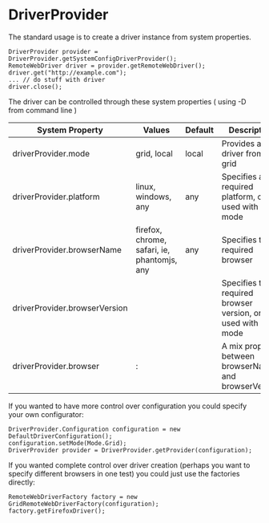 
# DriverProvider

The standard usage is to create a driver instance from system properties.

    DriverProvider provider = DriverProvider.getSystemConfigDriverProvider();
    RemoteWebDriver driver = provider.getRemoteWebDriver();
    driver.get("http://example.com");
    ... // do stuff with driver
    driver.close();
    
The driver can be controlled through these system properties ( using -D from command line )

| System Property          | Values                                      | Default | Description                                                             |
|--------------------------|---------------------------------------------|---------|-------------------------------------------------------------------------|
| driverProvider.mode      | grid, local                                 | local   | Provides a driver from the grid                                         |
| driverProvider.platform  | linux, windows, any                         | any     | Specifies a required platform, only used with grid mode                 |
| driverProvider.browserName   | firefox, chrome, safari, ie, phantomjs, any | any     | Specifies the required browser                                      |  
| driverProvider.browserVersion   | <anything>                                  |         | Specifies the required browser version, only used with grid mode |
| driverProvider.browser   | <browserName>:<version>                                  |         | A mix property between browserName and browserVersion      |


If you wanted to have more control over configuration you could specify your own configurator:

    DriverProvider.Configuration configuration = new DefaultDriverConfiguration();
    configuration.setMode(Mode.Grid);
    DriverProvider provider = DriverProvider.getProvider(configuration);
    
If you wanted complete control over driver creation (perhaps you want to specify different browsers in one test) you could just use the factories directly:

    RemoteWebDriverFactory factory = new GridRemoteWebDriverFactory(configuration);
    factory.getFirefoxDriver();
    
    
    